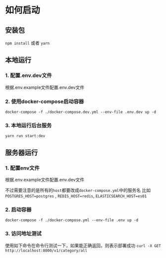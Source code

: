 # 如何启动

## 安装包

`npm install` 或者 `yarn`

## 本地运行

### 1. 配置.env.dev文件
根据.env.example文件配置.env.dev文件

### 2. 使用docker-compose启动容器
`docker-compose -f ./docker-compose.dev.yml --env-file .env.dev up -d`

### 3. 本地运行后台服务
`yarn run start:dev`


## 服务器运行

### 1. 配置env文件

根据.env.example文件配置.env.dev文件

不过需要注意的是所有的`host`都要改成`docker-compose.yml`中的服务名
比如`POSTGRES_HOST=postgres` , `REDIS_HOST=redis`, `ELASTICSEARCH_HOST=es01`

### 2. 启动容器
`docker-compose -f ./docker-compose.yml --env-file .env up -d`

### 3. 访问地址测试
使用如下命令在命令行测试一下，如果能正确返回，则表示部署成功
`curl -X GET http://localhost:8000/v1/category/all`